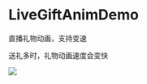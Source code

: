 # LiveGiftAnimDemo
直播礼物动画，支持变速

送礼多时，礼物动画速度会变快


![](https://github.com/shandianwuyou/LiveGiftAnimDemo/blob/master/%E7%A4%BC%E7%89%A9%E6%95%88%E6%9E%9C1.gif)  
